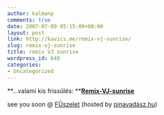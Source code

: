 ```yaml
---
author: kalmanp
comments: true
date: 2007-07-09 05:15:09+00:00
layout: post
link: http://kavics.me/remix-vj-sunrise/
slug: remix-vj-sunrise
title: remix VJ sunrise
wordpress_id: 649
categories:
- Uncategorized
---
```



**...valami kis frissülés: **[**Remix-VJ-sunrise**](http://www.pinavadasz.hu/fuszelet/love.html)   

see you soon @ [FÛszelet](http://www.pinavadasz.hu/fuszelet/) (hosted by [pinavadász.hu](http://www.pinavadasz.hu/)) 

